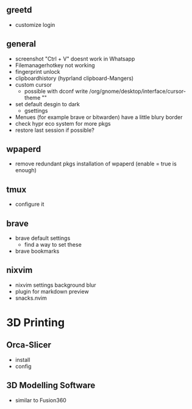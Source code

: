 ## greetd
- customize login

## general 
- screenshot "Ctrl + V" doesnt work in Whatsapp
- Filemanagerhotkey not working
- fingerprint unlock
- clipboardhistory (hyprland clipboard-Mangers)
- custom cursor
  - possible with dconf write /org/gnome/desktop/interface/cursor-theme ""
- set default desgin to dark
  - gsettings
- Menues (for example brave or bitwarden) have a little blury border
- check hypr eco system for more pkgs
- restore last session if possible?

## wpaperd
- remove redundant pkgs installation of wpaperd (enable = true is enough)

## tmux
- configure it

## brave
- brave default settings
  - find a way to set these
- brave bookmarks

## nixvim
- nixvim settings background blur
- plugin for markdown preview
- snacks.nvim

# 3D Printing

## Orca-Slicer
- install
- config

## 3D Modelling Software
- similar to Fusion360

